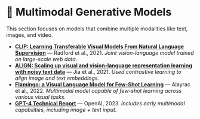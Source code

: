 
# 🎥 Multimodal Generative Models

This section focuses on models that combine multiple modalities like text, images, and video.

- **[CLIP: Learning Transferable Visual Models From Natural Language Supervision](https://arxiv.org/abs/2103.00020)** — Radford et al., 2021. _Joint vision-language model trained on large-scale web data._
- **[ALIGN: Scaling up visual and vision-language representation learning with noisy text data](https://arxiv.org/abs/2102.05918)** — Jia et al., 2021. _Used contrastive learning to align image and text embeddings._
- **[Flamingo: a Visual Language Model for Few-Shot Learning](https://arxiv.org/abs/2204.14198)** — Alayrac et al., 2022. _Multimodal model capable of few-shot learning across various visual tasks._
- **[GPT-4 Technical Report](https://openai.com/research/gpt-4)** — OpenAI, 2023. _Includes early multimodal capabilities, including image + text input._
